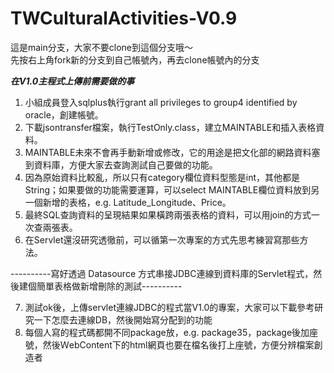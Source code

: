 # TWCulturalActivities-V0.9
這是main分支，大家不要clone到這個分支哦～  
先按右上角fork新的分支到自己帳號內，再去clone帳號內的分支  
  
  
***在V1.0主程式上傳前需要做的事***  
  
  
1. 小組成員登入sqlplus執行grant all privileges to group4 identified by oracle，創建帳號。  
2. 下載jsontransfer檔案，執行TestOnly.class，建立MAINTABLE和插入表格資料。
3. MAINTABLE未來不會再手動新增或修改，它的用途是把文化部的網路資料塞到資料庫，方便大家去查詢測試自己要做的功能。
4. 因為原始資料比較亂，所以只有category欄位資料型態是int，其他都是String；如果要做的功能需要運算，可以select MAINTABLE欄位資料放到另一個新增的表格，e.g. Latitude_Longitude、Price。
5. 最終SQL查詢資料的呈現結果如果橫跨兩張表格的資料，可以用join的方式一次查兩張表。
6. 在Servlet還沒研究透徹前，可以循第一次專案的方式先思考練習寫那些方法。
  
  
----------寫好透過 Datasource 方式串接JDBC連線到資料庫的Servlet程式，然後建個簡單表格做新增刪除的測試----------  
  
  
7. 測試ok後，上傳servlet連線JDBC的程式當V1.0的專案，大家可以下載參考研究一下怎麼去連線DB，然後開始寫分配到的功能  
8. 每個人寫的程式碼都開不同package放，e.g. package35，package後加座號，然後ＷebContent下的html網頁也要在檔名後打上座號，方便分辨檔案創造者  
